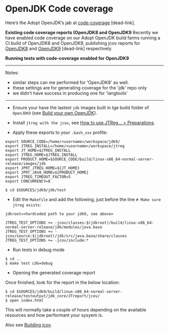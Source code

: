 # OpenJDK Code coverage

Here’s the Adopt OpenJDK’s jab at [code-coverage](https://java.net/projects/adoptopenjdk/pages/Codecoverage) [dead-link].

**Existing code coverage reports (OpenJDK8 and OpenJDK9**
Recently we have enabled code coverage on our Adopt OpenJDK build farms running a CI build of OpenJDK8 and OpenJDK9, publishing jcov reports for [OpenJDK8](https://adopt-openjdk.ci.cloudbees.com/view/OpenJDK/job/openjdk-1.8-linux-x86_64/ws/testoutput/jdk_core/JTreport/jcov/index.html) and [OpenJDK9](https://adopt-openjdk.ci.cloudbees.com/view/OpenJDK/job/openjdk-1.9-linux-x86_64/ws/testoutput/jdk_core/JTreport/jcov/index.html) [dead-link] respectively.

**Running tests with code-coverage enabled for OpenJDK9**

---
Notes: 
* similar steps can me performed for 'OpenJDK8' as well. 
* these settings are for generating coverage for the 'jdk' repo only
* we didn't have success in producing one for 'langtools'
---
* Ensure your have the lastest ```jdk``` images built in tge build folder of ```OpenJDK9``` (see [Build your own OpenJDK](../binaries/build_your_own_openjdk.md)).

* Install ```jtreg with the jcov```, see [How to use JTReg... > Preparations](../intermediate-steps/preparations.md).

* Apply these exports to your ```.bash_xxx``` profile:

```
export SOURCE_CODE=/home/<username>/workspace/jdk9/
export JTREG_INSTALL=/home/<username>/workspace/jtreg
export JT_HOME=$JTREG_INSTALL
export JTREG_HOME=$JTREG_INSTALL
export PRODUCT_HOME=$SOURCE_CODE/build/linux-x86_64-normal-server-release/images/jdk 
export JPRT_JTREG_HOME=${JT_HOME}
export JPRT_JAVA_HOME=${PRODUCT_HOME}
export JTREG_TIMEOUT_FACTOR=5
export CONCURRENCY=8
```
```
$ cd $SOURCES/jdk9/jdk/test
```

* Edit the ```Makefile``` and add the following, just before the line  ```# Make sure jtreg exists```:

```
jdkroot=<hardcoded path to your jdk9, see above>

JTREG_TEST_OPTIONS += -jcov/classes:$(jdkroot)/build/linux-x86_64-normal-server-release/jdk/modules/java.base
JTREG_TEST_OPTIONS += -jcov/source:$(jdkroot)/jdk/src/java.base/share/classes
JTREG_TEST_OPTIONS += -jcov/include:*
```

* Run tests in debug mode
```
$ cd ..
$ make test LOG=debug
```

* Opening the generated coverage report

Once finished, look for the report in the below location:

```
$ cd $SOURCES/jdk9/build/linux-x86_64-normal-server-release/testoutput/jdk_core/JTreport/jcov/
$ open index.html
```

This will normally take a couple of hours depending on the available resources and how performant your sysyem is.

Also see [Building jcov](building_jcov.md).
